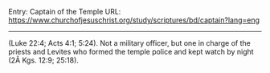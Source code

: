 Entry: Captain of the Temple
URL: https://www.churchofjesuschrist.org/study/scriptures/bd/captain?lang=eng

---

(Luke 22:4; Acts 4:1; 5:24). Not a military officer, but one in charge of the priests and Levites who formed the temple police and kept watch by night (2Â Kgs. 12:9; 25:18).
